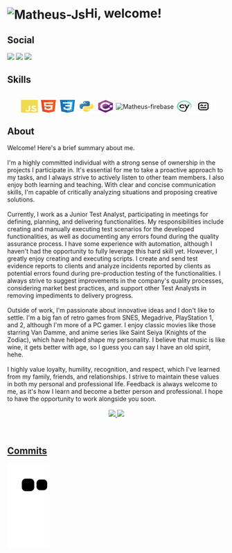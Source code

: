 # <img align="center" alt="Matheus-Js" height="150" width="150" src="https://sdk.bitmoji.com/render/panel/e0c8b93f-c246-46e8-9db2-ec0cb01ec9eb-f38649ec-f37c-493a-a34b-475f6993ba74-v1.png?transparent=1&palette=1">Hi, welcome!

## Social
<div> 
  <a href="https://www.linkedin.com/in/matheusbonotto" target="_blank"><img src="https://img.shields.io/badge/-LinkedIn-%230077B5?style=for-the-badge&logo=linkedin&logoColor=white" target="_blank"></a> 
  <a href = "mailto:matteusbonotto+github@gmail.com"><img src="https://img.shields.io/badge/Gmail-D14836?style=for-the-badge&logo=gmail&logoColor=white" target="_blank"></a>
  <a href="https://instagram.com/matheusbonotto" target="_blank"><img src="https://img.shields.io/badge/-Instagram-%23E4405F?style=for-the-badge&logo=instagram&logoColor=white" target="_blank"></a>

  ## Skills
<div style="display: inline_block; text-align: center;"><br>
  <img align="center" alt="Matheus-Js" height="30" width="40" src="https://raw.githubusercontent.com/devicons/devicon/master/icons/javascript/javascript-plain.svg">
  <img align="center" alt="Matheus-HTML" height="30" width="40" src="https://raw.githubusercontent.com/devicons/devicon/master/icons/html5/html5-original.svg">
  <img align="center" alt="Matheus-CSS" height="30" width="40" src="https://raw.githubusercontent.com/devicons/devicon/master/icons/css3/css3-original.svg">
  <img align="center" alt="Matheus-Python" height="30" width="40" src="https://raw.githubusercontent.com/devicons/devicon/master/icons/python/python-original.svg">
  <img align="center" alt="Matheus-Csharp" height="30" width="40" src="https://raw.githubusercontent.com/devicons/devicon/master/icons/csharp/csharp-original.svg">
  <img align="center" alt="Matheus-firebase" height="30" width="40" src="https://www.vectorlogo.zone/logos/firebase/firebase-icon.svg">
  <img align="center" alt="Matheus-Cypress" height="30" width="40" src="https://github.com/vscode-icons/vscode-icons/blob/master/icons/file_type_light_cypress.svg">
  <img align="center" alt="Matheus-Robotframework" height="30" width="40" src="https://raw.githubusercontent.com/vscode-icons/vscode-icons/0927fc72a1d655c12ec60178df88bef6da3b883d/icons/file_type_robotframework.svg">
</div>

## About
<div style="display: line_block">
Welcome! Here's a brief summary about me.
<br>
  <br>
I'm a highly committed individual with a strong sense of ownership in the projects I participate in. It's essential for me to take a proactive approach to my tasks, and I always strive to actively listen to other team members. I also enjoy both learning and teaching. With clear and concise communication skills, I'm capable of critically analyzing situations and proposing creative solutions.
<br>
  <br>
Currently, I work as a Junior Test Analyst, participating in meetings for defining, planning, and delivering functionalities. My responsibilities include creating and manually executing test scenarios for the developed functionalities, as well as documenting any errors found during the quality assurance process. I have some experience with automation, although I haven't had the opportunity to fully leverage this hard skill yet. However, I greatly enjoy creating and executing scripts. I create and send test evidence reports to clients and analyze incidents reported by clients as potential errors found during pre-production testing of the functionalities. I always strive to suggest improvements in the company's quality processes, considering market best practices, and support other Test Analysts in removing impediments to delivery progress.
<br>
  <br>
Outside of work, I'm passionate about innovative ideas and I don't like to settle. I'm a big fan of retro games from SNES, Megadrive, PlayStation 1, and 2, although I'm more of a PC gamer. I enjoy classic movies like those starring Van Damme, and anime series like Saint Seiya (Knights of the Zodiac), which have helped shape my personality. I believe that music is like wine, it gets better with age, so I guess you can say I have an old spirit, hehe.
<br>
  <br>
I highly value loyalty, humility, recognition, and respect, which I've learned from my family, friends, and relationships. I strive to maintain these values in both my personal and professional life. Feedback is always welcome to me, as it's how I learn and become a better person and professional. I hope to have the opportunity to work alongside you soon.
</div>
<br>

</div>
<div align="center">
  <a href="https://github.com/matteusbonotto">
  <img height="180em" src="https://github-readme-stats.vercel.app/api?username=matteusbonotto&show_icons=true&theme=blue-green&include_all_commits=true&count_private=true"/>
  <img height="180em" src="https://github-readme-stats.vercel.app/api/top-langs/?username=matteusbonotto&layout=compact&langs_count=7&theme=blue-green"/>
</div>

<br>
<br>
  
 ## Commits
  
![Snake animation](https://github.com/matteusbonotto/matteusbonotto/blob/output/github-contribution-grid-snake.svg)
